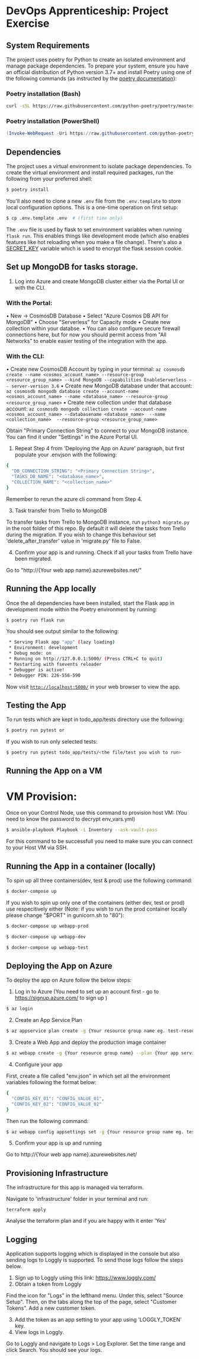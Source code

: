 # DevOps Apprenticeship: Project Exercise

## System Requirements

The project uses poetry for Python to create an isolated environment and manage package dependencies. To prepare your system, ensure you have an official distribution of Python version 3.7+ and install Poetry using one of the following commands (as instructed by the [poetry documentation](https://python-poetry.org/docs/#system-requirements)):

### Poetry installation (Bash)

```bash
curl -sSL https://raw.githubusercontent.com/python-poetry/poetry/master/install-poetry.py | python -
```

### Poetry installation (PowerShell)

```powershell
(Invoke-WebRequest -Uri https://raw.githubusercontent.com/python-poetry/poetry/master/install-poetry.py -UseBasicParsing).Content | python -
```

## Dependencies

The project uses a virtual environment to isolate package dependencies. To create the virtual environment and install required packages, run the following from your preferred shell:

```bash
$ poetry install
```

You'll also need to clone a new `.env` file from the `.env.template` to store local configuration options. This is a one-time operation on first setup:

```bash
$ cp .env.template .env  # (first time only)
```

The `.env` file is used by flask to set environment variables when running `flask run`. This enables things like development mode (which also enables features like hot reloading when you make a file change). There's also a [SECRET_KEY](https://flask.palletsprojects.com/en/1.1.x/config/#SECRET_KEY) variable which is used to encrypt the flask session cookie.

## Set up MongoDB for tasks storage.

1. Log into Azure and create MongoDB cluster either via the Portal UI or with the CLI.

### With the Portal:
• New → CosmosDB Database
• Select "Azure Cosmos DB API for MongoDB"
• Choose "Serverless" for Capacity mode
• Create new collection within your databse.
• You can also configure secure firewall connections here, but for now you should permit access from "All Networks" to enable easier testing of the integration with the app.
### With the CLI:
• Create new CosmosDB Account by typing in your terminal:
`az cosmosdb create --name <cosmos_account_name> --resource-group <resource_group_name> --kind MongoDB --capabilities EnableServerless -- server-version 3.6`
• Create new MongoDB database under that account:
`az cosmosdb mongodb database create --account-name <cosmos_account_name> --name <database_name> --resource-group <resource_group_name>`
• Create new collection under that database account:
`az cosmosdb mongodb collection create --account-name <cosmos_account_name> --databasename <database_name>  --name <collection_name>  --resource-group <resource_group_name>`

Obtain "Primary Connection String" to connect to your MongoDB instance. You can find it under "Settings" in the Azure Portal UI.

1. Repeat Step 4 from 'Deploying the App on Azure' paragraph, but first populate your .envjson with the following:
```bash
{
  "DB_CONNECTION_STRING": "<Primary Connection String>",
  "TASKS_DB_NAME": "<database_name>",
  "COLLECTION_NAME": "<collection_name>"
}
```
Remember to rerun the azure cli command from Step 4.

3. Task transfer from Trello to MongoDB

To transfer tasks from Trello to MongoDB instance, run `python3 migrate.py` in the root folder of this repo. By default it will delete the tasks from Trello during the migration. If you wish to change this behaviour set 'delete_after_transfer' value in 'migrate.py' file to False.

4. Confirm your app is and running. Check if all your tasks from Trello have been migrated.

Go to "http://{Your web app name}.azurewebsites.net/"

## Running the App locally

Once the all dependencies have been installed, start the Flask app in development mode within the Poetry environment by running:
```bash
$ poetry run flask run
```

You should see output similar to the following:
```bash
 * Serving Flask app "app" (lazy loading)
 * Environment: development
 * Debug mode: on
 * Running on http://127.0.0.1:5000/ (Press CTRL+C to quit)
 * Restarting with fsevents reloader
 * Debugger is active!
 * Debugger PIN: 226-556-590
```
Now visit [`http://localhost:5000/`](http://localhost:5000/) in your web browser to view the app.

## Testing the App

To run tests which are kept in todo_app/tests directory use the following:

```bash
$ poetry run pytest or
```

If you wish to run only selected tests:

```bash
$ poetry run pytest todo_app/tests/<the file/test you wish to run>
```

## Running the App on a VM

# VM Provision:
Once on your Control Node, use this command to provision host VM: (You need to know the password to decrypt env_vars.yml)

```bash
$ ansible-playbook Playbook -i Inventory --ask-vault-pass
```

For this command to be successfull you need to make sure you can connect to your Host VM via SSH.

## Running the App in a container (locally)

To spin up all three containers(dev, test & prod) use the following command:

```bash
$ docker-compose up
```

If you wish to spin up only one of the containers (either dev, test or prod) use respecitively either (Note: if you wish to run the prod container locally please change "$PORT" in gunicorn.sh to "80"):

```bash
$ docker-compose up webapp-prod
```

```bash
$ docker-compose up webapp-dev
```

```bash
$ docker-compose up webapp-test
```

## Deploying the App on Azure

To deploy the app on Azure follow the below steps:

1. Log in to Azure (You need to set up an account first - go to https://signup.azure.com/ to sign up )

```bash
$ az login
```

2. Create an App Service Plan 

```bash
$ az appservice plan create -g {Your resource group name eg. test-resource-group-01} -n {Name of the service app plan you wish to create e.g. test-asp-01 } --sku {e.g. B1} --is-Linux
```


3. Create a Web App and deploy the production image container

```bash
$ az webapp create -g {Your resource group name} --plan {Your app service plan name} --name {Name of your app. Needs to be unique globally e.g. test-app-01} --deployment-container-image-name {docker hub username/name of the image and a tag e.g. username/your_apps_image:latest}
```

4. Configure your app

First, create a file called "env.json" in which set all the environment variables following the format below:

```bash
{
  "CONFIG_KEY_01": "CONFIG_VALUE_01",
  "CONFIG_KEY_02": "CONFIG_VALUE_02"
}
```

Then run the following command:

```bash
$ az webapp config appsettings set -g {Your resource group name eg. test-resource-group-01} -n {Name of your app} --settings @env.json
```

5. Confirm your app is up and running

Go to http://{Your web app name}.azurewebsites.net/

## Provisioning Infrastructure

The infrastructure for this app is managed via terraform.

Navigate to 'infrastructure' folder in your terminal and run:

```
terraform apply
```

Analyse the terraform plan and if you are happy with it enter 'Yes'

## Logging

Application supports logging which is displayed in the console but also sending logs to Loggly is supported. To send those logs follow the steps below.

1. Sign up to Loggly using this link: https://www.loggly.com/
2. Obtain a token from Loggly
   
Find the icon for "Logs" in the lefthand menu. Under this, select "Source Setup". Then, on the tabs along the top of the page, select "Customer Tokens". Add a new customer token.

3. Add the token as an app setting to your app using 'LOGGLY_TOKEN' key.
4. View logs in Loggly.

Go to Loggly and navigate to Logs > Log Explorer. Set the time range and click Search. You should see your logs.